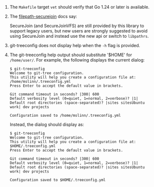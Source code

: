 1) The `Makefile` target `vet` should verify that Go 1.24 or later is available.

2) The [filepath-securejoin](https://github.com/cyphar/filepath-securejoin) docs say:

    SecureJoin (and SecureJoinVFS) are still provided by this library to support legacy users,
    but new users are strongly suggested to avoid using SecureJoin and instead use the new api
    or switch to `libpathrs`.

3) git-treeconfig does not display help when the `-h` flag is provided.

4) The git-treeconfig help output should substitute '$HOME' for `/home/user/`.
  For example, the following displays the current dialog:

   ```shell
   $ git-treeconfig
   Welcome to git-tree configuration.
   This utility will help you create a configuration file at: /home/mslinn/.treeconfig.yml
   Press Enter to accept the default value in brackets.

   Git command timeout in seconds? |300| 600
   Default verbosity level (0=quiet, 1=normal, 2=verbose)? |1|
   Default root directories (space-separated)? |sites sitesUbuntu work| dev projects

   Configuration saved to /home/mslinn/.treeconfig.yml
   ```

   Instead, the dialog should display as:

   ```shell
   $ git-treeconfig
   Welcome to git-tree configuration.
   This utility will help you create a configuration file at: $HOME/.treeconfig.yml
   Press Enter to accept the default value in brackets.

   Git command timeout in seconds? |300| 600
   Default verbosity level (0=quiet, 1=normal, 2=verbose)? |1|
   Default root directories (space-separated)? |sites sitesUbuntu work| dev projects

   Configuration saved to $HOME/.treeconfig.yml
   ```
